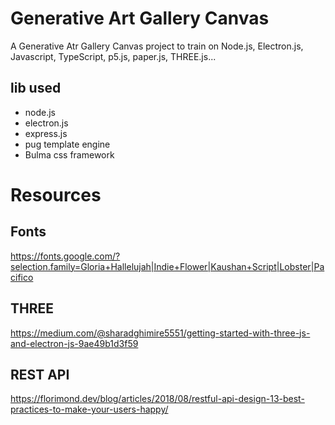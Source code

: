 # Generative Art Gallery Canvas

A Generative Atr Gallery Canvas project to train on Node.js, Electron.js, Javascript, TypeScript, p5.js, paper.js, THREE.js...
 
## lib used
- node.js
- electron.js
- express.js
- pug template engine
- Bulma css framework
  

# Resources
## Fonts
https://fonts.google.com/?selection.family=Gloria+Hallelujah|Indie+Flower|Kaushan+Script|Lobster|Pacifico

## THREE
https://medium.com/@sharadghimire5551/getting-started-with-three-js-and-electron-js-9ae49b1d3f59

## REST API
https://florimond.dev/blog/articles/2018/08/restful-api-design-13-best-practices-to-make-your-users-happy/
